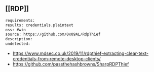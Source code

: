 
## [[RDP]]

```meta
requirements: 
results: credentials.plaintext
oss: #win
source: https://github.com/0x09AL/RdpThief
description: 
undetected: 
```

* https://www.mdsec.co.uk/2019/11/rdpthief-extracting-clear-text-credentials-from-remote-desktop-clients/
* https://github.com/passthehashbrowns/SharpRDPThief